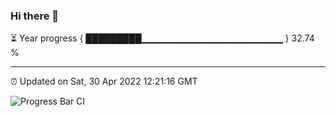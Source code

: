 ### Hi there 👋

⏳ Year progress { █████████▁▁▁▁▁▁▁▁▁▁▁▁▁▁▁▁▁▁▁▁▁ } 32.74 %

---

⏰ Updated on Sat, 30 Apr 2022 12:21:16 GMT

![Progress Bar CI](https://github.com/liununu/liununu/workflows/Progress%20Bar%20CI/badge.svg)
